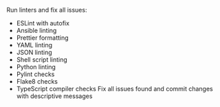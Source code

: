 Run linters and fix all issues:
- ESLint with autofix
- Ansible linting
- Prettier formatting
- YAML linting
- JSON linting
- Shell script linting
- Python linting
- Pylint checks
- Flake8 checks
- TypeScript compiler checks
Fix all issues found and commit changes with descriptive messages
